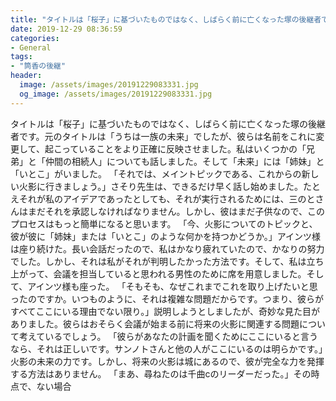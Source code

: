 ```yaml
---
title: "タイトルは「桜子」に基づいたものではなく、しばらく前に亡くなった塚の後継者です。"
date: 2019-12-29 08:36:59
categories:
- General
tags:
- "筒香の後継"
header:
  image: /assets/images/20191229083331.jpg
  og_image: /assets/images/20191229083331.jpg
---
```


タイトルは「桜子」に基づいたものではなく、しばらく前に亡くなった塚の後継者です。元のタイトルは「うちは一族の未来」でしたが、彼らは名前をこれに変更して、起こっていることをより正確に反映させました。私はいくつかの「兄弟」と「仲間の相続人」についても話しました。そして「未来」には「姉妹」と「いとこ」がいました。 「それでは、メイントピックである、これからの新しい火影に行きましょう。」さそり先生は、できるだけ早く話し始めました。たとえそれが私のアイデアであったとしても、それが実行されるためには、三のとさんはまだそれを承認しなければなりません。しかし、彼はまだ子供なので、このプロセスはもっと簡単になると思います。 「今、火影についてのトピックと、彼が彼に「姉妹」または「いとこ」のような何かを持つかどうか。」アインツ様は座り続けた。長い会話だったので、私はかなり疲れていたので、かなりの努力でした。しかし、それは私がそれが判明したかった方法です。そして、私は立ち上がって、会議を担当していると思われる男性のために席を用意しました。そして、アインツ様も座った。 「そもそも、なぜこれまでこれを取り上げたいと思ったのですか。いつものように、それは複雑な問題だからです。つまり、彼らがすべてここにいる理由でない限り。」説明しようとしましたが、奇妙な見た目がありました。彼らはおそらく会議が始まる前に将来の火影に関連する問題について考えているでしょう。 「彼らがあなたの計画を聞くためにここにいると言うなら、それは正しいです。サンノトさんと他の人がここにいるのは明らかです。」火影の未来の力です。しかし、将来の火影は城にあるので、彼が完全な力を発揮する方法はありません。 「まあ、尋ねたのは千曲cのリーダーだった。」その時点で、ない場合
